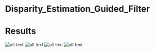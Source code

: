 # Disparity_Estimation_Guided_Filter

# Results
![alt text](https://github.com/leduoyang/Disparity_Estimation_Guided_Filter/blob/master/img/cones.png)
![alt text](https://github.com/leduoyang/Disparity_Estimation_Guided_Filter/blob/master/img/venus.png)
![alt text](https://github.com/leduoyang/Disparity_Estimation_Guided_Filter/blob/master/img/teddy.png)
![alt text](https://github.com/leduoyang/Disparity_Estimation_Guided_Filter/blob/master/img/tsukuba.png)
